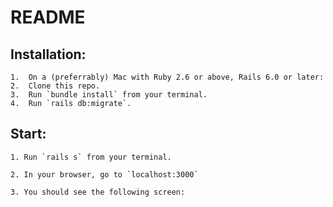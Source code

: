 # README

## Installation:

    1.  On a (preferrably) Mac with Ruby 2.6 or above, Rails 6.0 or later:
    2.  Clone this repo.
    3.  Run `bundle install` from your terminal.
    4.  Run `rails db:migrate`.

## Start:

    1. Run `rails s` from your terminal.

    2. In your browser, go to `localhost:3000`

    3. You should see the following screen:
